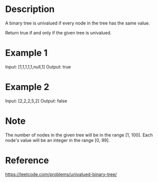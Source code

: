 # Description
A binary tree is univalued if every node in the tree has the same value.

Return true if and only if the given tree is univalued.

# Example 1
Input: [1,1,1,1,1,null,1]
Output: true

# Example 2
Input: [2,2,2,5,2]
Output: false

# Note
The number of nodes in the given tree will be in the range [1, 100].
Each node's value will be an integer in the range [0, 99].

# Reference
https://leetcode.com/problems/univalued-binary-tree/